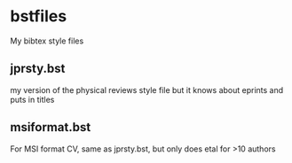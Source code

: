 bstfiles
========

My bibtex style files


##  jprsty.bst 
my version of the physical reviews style file  but it knows about eprints and puts in titles 


## msiformat.bst
For MSI format CV, same as jprsty.bst, but only does etal for >10 authors 
